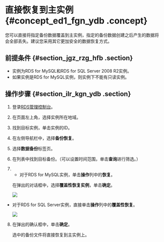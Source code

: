 # 直接恢复到主实例 {#concept_ed1_fgn_ydb .concept}

您可以直接将指定备份数据覆盖到主实例，指定的备份数据创建之后产生的数据将会全部丢失。建议您采用其它更加安全的数据恢复方式。

## 前提条件 {#section_jgz_rzg_hfb .section}

-   实例为RDS for MySQL和RDS for SQL Server 2008 R2实例。
-   如果实例是RDS for MySQL实例，则实例下不能有只读实例。

## 操作步骤 {#section_ilr_kgn_ydb .section}

1.  登录[RDS管理控制台](https://rds.console.aliyun.com/)。
2.  在页面左上角，选择实例所在地域。
3.  找到目标实例，单击实例的ID。
4.  在左侧导航栏中，选择**备份恢复**。
5.  选择**数据备份**标签页。
6.  在列表中找到目标备份。（可以设置时间范围，单击**查询**进行筛选。）
7.  -   对于RDS for MySQL实例，单击**操作**列中的**恢复**。

    在弹出的对话框中，选择**覆盖性恢复实例**，单击**确定**。

    ![](http://static-aliyun-doc.oss-cn-hangzhou.aliyuncs.com/assets/img/7963/153819071913191_zh-CN.png)

-   对于RDS for SQL Server实例，直接单击**操作**列中的**覆盖性恢复**。

    ![](http://static-aliyun-doc.oss-cn-hangzhou.aliyuncs.com/assets/img/7963/15381907196111_zh-CN.png)

8.  在弹出的确认框中，单击**确定**。

    选中的备份文件将直接恢复到主实例上。



